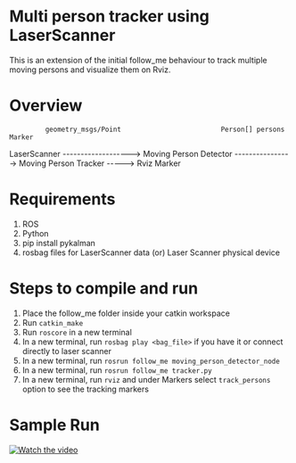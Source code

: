 Multi person tracker using LaserScanner
=======================================

This is an extension of the initial follow_me behaviour to track multiple moving persons and visualize them on Rviz.


Overview
========


             geometry_msgs/Point                         Person[] persons                        Marker
LaserScanner -------------------> Moving Person Detector ----------------> Moving Person Tracker -----> Rviz
                                                            Marker


Requirements
============
1. ROS
2. Python
3. pip install pykalman
4. rosbag files for LaserScanner data (or) Laser Scanner physical device


Steps to compile and run
========================
1. Place the follow_me folder inside your catkin workspace
2. Run `catkin_make`
3. Run `roscore` in a new terminal
4. In a new terminal, run `rosbag play <bag_file>` if you have it or connect directly to laser scanner
5. In a new terminal, run `rosrun follow_me moving_person_detector_node`
6. In a new terminal, run `rosrun follow_me tracker.py`
7. In a new terminal, run `rviz` and under Markers select `track_persons` option to see the tracking markers

Sample Run
==========

[![Watch the video](https://i.imgur.com/vKb2F1B.png)](https://youtu.be/vt5fpE0bzSY)
